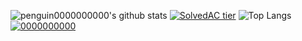 ![penguin0000000000's github stats](https://github-readme-stats.vercel.app/api?username=penguin0000000000&show_icons=true&title_color=f8b5ff&icon_color=cbb5ff&text_color=baffe3&bg_color=0f0082)
[![SolvedAC tier](http://mazassumnida.wtf/api/v2/generate_badge?boj=0000000000)](https://solved.ac/0000000000)
![Top Langs](https://github-readme-stats.vercel.app/api/top-langs/?username=penguin0000000000&layout=compact&hide=csharp)
[![0000000000](https://solvedac-readme-badge.herokuapp.com/api/v1/badge?user=0000000000&theme=github-dark&size=medium&border_color=ff0000&compact=1&use_back_color=1&use_border=1&use_shadow=1)](https://www.acmicpc.net/user/0000000000)
